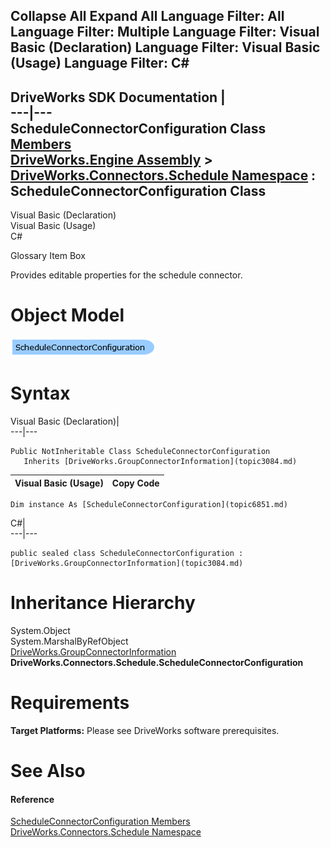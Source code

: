        

 Collapse All Expand All  Language Filter: All  Language Filter: Multiple  Language Filter: Visual Basic (Declaration) Language Filter: Visual Basic (Usage) Language Filter: C#  
---  
DriveWorks SDK Documentation  |   
---|---  
ScheduleConnectorConfiguration Class   
[Members](topic6852.md)   
[DriveWorks.Engine Assembly](topic2156.md) > [DriveWorks.Connectors.Schedule Namespace](topic6848.md) : ScheduleConnectorConfiguration Class  
---  
  
Visual Basic (Declaration)    
Visual Basic (Usage)    
C# 

Glossary Item Box

Provides editable properties for the schedule connector. 

# Object Model

![](dotnetdiagramimages/image362.png)

# Syntax

Visual Basic (Declaration)|   
---|---  
      
    
    Public NotInheritable Class ScheduleConnectorConfiguration 
       Inherits [DriveWorks.GroupConnectorInformation](topic3084.md)  
  
Visual Basic (Usage)| Copy Code  
---|---  
      
    
    Dim instance As [ScheduleConnectorConfiguration](topic6851.md)  
  
C#|   
---|---  
      
    
    public sealed class ScheduleConnectorConfiguration : [DriveWorks.GroupConnectorInformation](topic3084.md)   
  
# Inheritance Hierarchy

System.Object  
System.MarshalByRefObject  
[DriveWorks.GroupConnectorInformation](topic3084.md)  
**DriveWorks.Connectors.Schedule.ScheduleConnectorConfiguration**  


# Requirements

**Target Platforms:** Please see DriveWorks software prerequisites.

# See Also

#### Reference

[ScheduleConnectorConfiguration Members](topic6852.md)   
[DriveWorks.Connectors.Schedule Namespace](topic6848.md)


